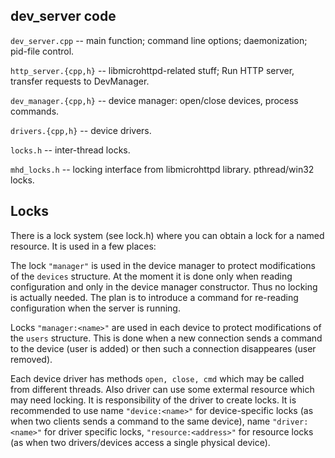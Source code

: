 ## dev_server code

`dev_server.cpp` -- main function; command line options; daemonization; pid-file control.

`http_server.{cpp,h}` -- libmicrohttpd-related stuff; Run HTTP server, transfer requests to DevManager.

`dev_manager.{cpp,h}` -- device manager: open/close devices, process commands.

`drivers.{cpp,h}` -- device drivers.

`locks.h` -- inter-thread locks.

`mhd_locks.h` -- locking interface from libmicrohttpd library. pthread/win32 locks.

## Locks

There is a lock system (see lock.h) where you can obtain a lock for a
named resource. It is used in a few places:

The lock `"manager"` is used in the device manager to protect
modifications of the `devices` structure. At the moment it is done only
when reading configuration and only in the device manager constructor.
Thus no locking is actually needed. The plan is to introduce a command
for re-reading configuration when the server is running.

Locks `"manager:<name>"` are used in each device to protect modifications
of the `users` structure. This is done when a new connection sends a
command to the device (user is added) or then such a connection
disappeares (user removed).

Each device driver has methods `open, close, cmd` which may be called
from different threads. Also driver can use some extermal resource which
may need locking. It is responsibility of the driver to create locks.
It is recommended to use name `"device:<name>"` for device-specific locks
(as when two clients sends a command to the same device), name `"driver:<name>"`
for driver specific locks, `"resource:<address>"` for resource locks
(as when two drivers/devices access a single physical device).

